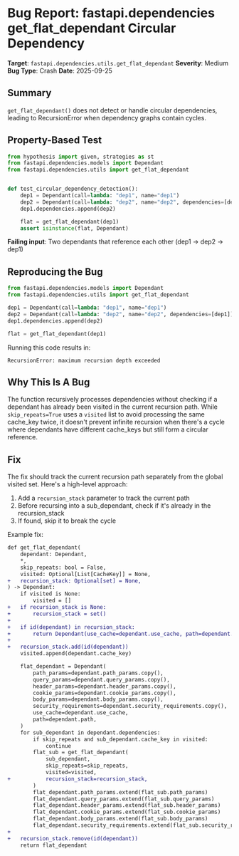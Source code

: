 # Bug Report: fastapi.dependencies get_flat_dependant Circular Dependency

**Target**: `fastapi.dependencies.utils.get_flat_dependant`
**Severity**: Medium
**Bug Type**: Crash
**Date**: 2025-09-25

## Summary

`get_flat_dependant()` does not detect or handle circular dependencies, leading to RecursionError when dependency graphs contain cycles.

## Property-Based Test

```python
from hypothesis import given, strategies as st
from fastapi.dependencies.models import Dependant
from fastapi.dependencies.utils import get_flat_dependant


def test_circular_dependency_detection():
    dep1 = Dependant(call=lambda: "dep1", name="dep1")
    dep2 = Dependant(call=lambda: "dep2", name="dep2", dependencies=[dep1])
    dep1.dependencies.append(dep2)

    flat = get_flat_dependant(dep1)
    assert isinstance(flat, Dependant)
```

**Failing input**: Two dependants that reference each other (dep1 -> dep2 -> dep1)

## Reproducing the Bug

```python
from fastapi.dependencies.models import Dependant
from fastapi.dependencies.utils import get_flat_dependant

dep1 = Dependant(call=lambda: "dep1", name="dep1")
dep2 = Dependant(call=lambda: "dep2", name="dep2", dependencies=[dep1])
dep1.dependencies.append(dep2)

flat = get_flat_dependant(dep1)
```

Running this code results in:
```
RecursionError: maximum recursion depth exceeded
```

## Why This Is A Bug

The function recursively processes dependencies without checking if a dependant has already been visited in the current recursion path. While `skip_repeats=True` uses a `visited` list to avoid processing the same cache_key twice, it doesn't prevent infinite recursion when there's a cycle where dependants have different cache_keys but still form a circular reference.

## Fix

The fix should track the current recursion path separately from the global visited set. Here's a high-level approach:

1. Add a `recursion_stack` parameter to track the current path
2. Before recursing into a sub_dependant, check if it's already in the recursion_stack
3. If found, skip it to break the cycle

Example fix:

```diff
def get_flat_dependant(
    dependant: Dependant,
    *,
    skip_repeats: bool = False,
    visited: Optional[List[CacheKey]] = None,
+   recursion_stack: Optional[set] = None,
) -> Dependant:
    if visited is None:
        visited = []
+   if recursion_stack is None:
+       recursion_stack = set()
+
+   if id(dependant) in recursion_stack:
+       return Dependant(use_cache=dependant.use_cache, path=dependant.path)
+
+   recursion_stack.add(id(dependant))
    visited.append(dependant.cache_key)

    flat_dependant = Dependant(
        path_params=dependant.path_params.copy(),
        query_params=dependant.query_params.copy(),
        header_params=dependant.header_params.copy(),
        cookie_params=dependant.cookie_params.copy(),
        body_params=dependant.body_params.copy(),
        security_requirements=dependant.security_requirements.copy(),
        use_cache=dependant.use_cache,
        path=dependant.path,
    )
    for sub_dependant in dependant.dependencies:
        if skip_repeats and sub_dependant.cache_key in visited:
            continue
        flat_sub = get_flat_dependant(
            sub_dependant,
            skip_repeats=skip_repeats,
            visited=visited,
+           recursion_stack=recursion_stack,
        )
        flat_dependant.path_params.extend(flat_sub.path_params)
        flat_dependant.query_params.extend(flat_sub.query_params)
        flat_dependant.header_params.extend(flat_sub.header_params)
        flat_dependant.cookie_params.extend(flat_sub.cookie_params)
        flat_dependant.body_params.extend(flat_sub.body_params)
        flat_dependant.security_requirements.extend(flat_sub.security_requirements)
+
+   recursion_stack.remove(id(dependant))
    return flat_dependant
```